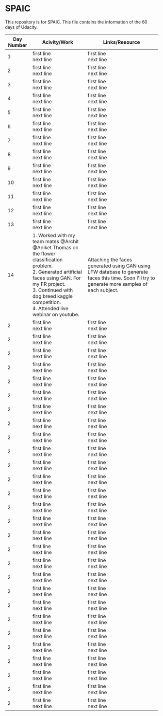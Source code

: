# SPAIC
This repository is for SPAIC. This file contains the information of the 60 days of Udacity.


| Day Number        | Acivity/Work                  | Links/Resource              |
| ------------- | ----------------------- | ----------------------- |
| 1       | first line<br>next line | first line<br>next line |
| 2       | first line<br>next line | first line<br>next line |
| 3        | first line<br>next line | first line<br>next line |
| 4       | first line<br>next line | first line<br>next line |
| 5       | first line<br>next line | first line<br>next line |
| 6       | first line<br>next line | first line<br>next line |
| 7       | first line<br>next line | first line<br>next line |
| 8       | first line<br>next line | first line<br>next line |
| 9       | first line<br>next line | first line<br>next line |
| 10       | first line<br>next line | first line<br>next line |
| 11       | first line<br>next line | first line<br>next line |
| 12       | first line<br>next line | first line<br>next line |
| 13       | first line<br>next line | first line<br>next line |
| 14       | 1. Worked with my team mates @Archit @Aniket Thomas on the flower classification problem.<br>2. Generated artificial faces using GAN. For my FR project.<br>3. Continued with dog breed kaggle competition.<br> 4. Attended live webinar on youtube. | Attaching the faces generated using GAN using LFW database to generate faces this time. Soon I'll try to generate more samples of each subject.|
| 2       | first line<br>next line | first line<br>next line |
| 2       | first line<br>next line | first line<br>next line |
| 2       | first line<br>next line | first line<br>next line |
| 2       | first line<br>next line | first line<br>next line |
| 2       | first line<br>next line | first line<br>next line |
| 2       | first line<br>next line | first line<br>next line |
| 2       | first line<br>next line | first line<br>next line |
| 2       | first line<br>next line | first line<br>next line |
| 2       | first line<br>next line | first line<br>next line |
| 2       | first line<br>next line | first line<br>next line |
| 2       | first line<br>next line | first line<br>next line |
| 2       | first line<br>next line | first line<br>next line |
| 2       | first line<br>next line | first line<br>next line |
| 2       | first line<br>next line | first line<br>next line |
| 2       | first line<br>next line | first line<br>next line |
| 2       | first line<br>next line | first line<br>next line |
| 2       | first line<br>next line | first line<br>next line |
| 2       | first line<br>next line | first line<br>next line |
| 2       | first line<br>next line | first line<br>next line |
| 2       | first line<br>next line | first line<br>next line |
| 2       | first line<br>next line | first line<br>next line |
| 2       | first line<br>next line | first line<br>next line |
| 2       | first line<br>next line | first line<br>next line |
| 2       | first line<br>next line | first line<br>next line |
| 2       | first line<br>next line | first line<br>next line |
| 2       | first line<br>next line | first line<br>next line |
| 2       | first line<br>next line | first line<br>next line |
| 2       | first line<br>next line | first line<br>next line |
